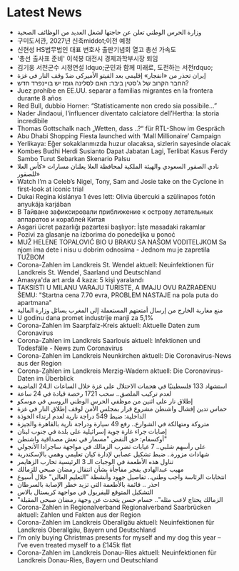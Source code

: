 # Latest News
-  وزارة الحرس الوطني تعلن عن حاجتها لشغل العديد من الوظائف الصحية
-  구미도서관, 2027년 신축middot;이전 예정
-  신현성 HS법무법인 대표 변호사 출판기념회 열고 총선 가속도
-  '총선 출사표 준비' 이석봉 대전시 경제과학부시장 퇴임
-  김기웅 서천군수 시정연설 ldquo;군민과 함께 미래로, 도전하는 서천rdquo;
-  إيران تحذر من «انفجار» إقليمي بعد الفيتو الأميركي ضدّ وقف النار في غزة
-  החבר הקרוב של ג'סטין ביבר: האם לסלינה גומז יש בויינפרד חדש?
-  Juez prohíbe en EE.UU. separar a familias migrantes en la frontera durante 8 años
-  Red Bull, dubbio Horner: “Statisticamente non credo sia possibile…”
-  Nader Jindaoui, l'influencer diventato calciatore dell’Hertha: la storia incredibile
-  Thomas Gottschalk nach „Wetten, dass ..?“ für RTL-Show im Gespräch
-  Abu Dhabi Shopping Fiesta launched with ‘Mall Millionaire’ Campaign
-  Yerlikaya: Eğer sokaklarımızda huzur olacaksa, sizlerin sayesinde olacak
-  Kombes Budhi Herdi Susianto Dapat Jabatan Lagi, Terlibat Kasus Ferdy Sambo Turut Sebarkan Skenario Palsu
-  نادي الصقور السعودي والهيئة الملكية لمحافظة العلا يعلنان مسارات «كأس العلا للصقور»
-  Watch I’m a Celeb’s Nigel, Tony, Sam and Josie take on the Cyclone in first-look at iconic trial
-  Dukai Regina kislánya 1 éves lett: Olivia übercuki a szülinapos fotón anyukája karjában
-  В Тайване зафиксировали приближение к острову летательных аппаратов и кораблей Китая
-  Asgari ücret pazarlığı pazartesi başlıyor: İşte masadaki rakamlar
-  Pozivi za glasanje na izborima do ponedeljka u ponoć
-  MUŽ HELENE TOPALOVIĆ BIO U BRAKU SA NAŠOM VODITELJKOM Sa njom ima dete i nisu u dobrim odnosima - Jednom mu je zapretila TUŽBOM
-  Corona-Zahlen im Landkreis St. Wendel aktuell: Neuinfektionen für Landkreis St. Wendel, Saarland und Deutschland
-  Amasya'da art arda 4 kaza: 5 kişi yaralandı
-  TAKSISTI U MILANU VARAJU TURISTE, A IMAJU OVU RAZRAĐENU ŠEMU: "Startna cena 7.70 evra, PROBLEM NASTAJE na pola puta do apartmana"
-  منع مغاربة الخارج من إرسال أمتعتهم المستعملة إلى المغرب يسائل وزارة المالية
-  U godinu dana promet industrije manji za 5,1%
-  Corona-Zahlen im Saarpfalz-Kreis aktuell: Aktuelle Daten zum Coronavirus
-  Corona-Zahlen im Landkreis Saarlouis aktuell: Infektionen und Todesfälle - News zum Coronavirus
-  Corona-Zahlen im Landkreis Neunkirchen aktuell: Die Coronavirus-News aus der Region
-  Corona-Zahlen im Landkreis Merzig-Wadern aktuell: Die Coronavirus-Daten im Überblick
-  استشهاد 133 فلسطينيًا في هجمات الاحتلال على غزة خلال الساعات الـ24 الماضية
-  لعدم تركيب الملصق.. سحب 1721 رخصة قيادة في 24 ساعة
-  إطلاق نار على اثنين من موظفي الحرس الوطني الروسي في موسكو
-  حماس تدين إفشال واشنطن مشروع قرار بمجلس الأمن لوقف إطلاق النار في غزة
-  الداخلية: ضبط 549 دراجة نارية لعدم ارتداء الخوذة
-  متروكة ومتهالكة في الشوارع.. رفع 49 سيارة ودراجة نارية بالقاهرة والجيزة
-  إصابات جراء غارة جوية إسرائيلية على بلدة في جنوب لبنان
-  أوكسفام: حق النقض "مسمار في نعش مصداقية واشنطن"
-  على رأسهم شلبي.. 7 غيابات تضرب الزمالك في مواجهة ساجرادا الأنجولي
-  شهادات مزورة.. ضبط تشكيل عصابي لإدارة كيان تعليمي وهمي بالإسكندرية
-  تناول هذه الأطعمة في الوجبات الـ 3 الرئيسية تحارب الزهايمر
-  مهيب عبدالهادي يفجر مفاجأة بشأن انتقال رمضان صبحي للزمالك
-  انتخابات الرئاسة واجب وطني.. تفاصيل جهود وأنشطة "التعليم العالي" خلال أسبوع
-  احذر .. قائمة بالأطعمة التي تزيد خطر الإصابة بالسرطان
-  التشكيل المتوقع لليفربول في مواجهة كريستال بالاس
-  "الزمالك يحتاج لاعب مثله".. حسام حسن يتحدث عن وجهة رمضان صبحي المقبلة
-  Corona-Zahlen in Regionalverband Regionalverband Saarbrücken aktuell: Zahlen und Fakten aus der Region
-  Corona-Zahlen im Landkreis Oberallgäu aktuell: Neuinfektionen für Landkreis Oberallgäu, Bayern und Deutschland
-  I’m only buying Christmas presents for myself and my dog this year – I’ve even treated myself to a £145k flat
-  Corona-Zahlen im Landkreis Donau-Ries aktuell: Neuinfektionen für Landkreis Donau-Ries, Bayern und Deutschland
